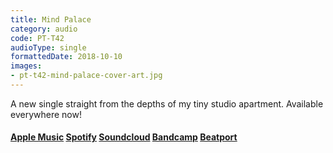 ```yaml
---
title: Mind Palace
category: audio
code: PT-T42
audioType: single
formattedDate: 2018-10-10
images:
- pt-t42-mind-palace-cover-art.jpg
---
```


A new single straight from the depths of my tiny studio apartment. Available everywhere now!


#### [Apple Music](https://music.apple.com/us/album/mind-palace-single/1438572107) [Spotify](https://open.spotify.com/album/20ui324LVhCwhCXgkc64oD?si=TP3pI5cBSUuMkw9-BvmGIA) [Soundcloud](https://soundcloud.com/pedestriantactics/pt-t42) [Bandcamp](https://pedestriantactics.bandcamp.com/album/pt-t42-mind-palace) [Beatport](https://www.beatport.com/release/mind-palace/2436022)